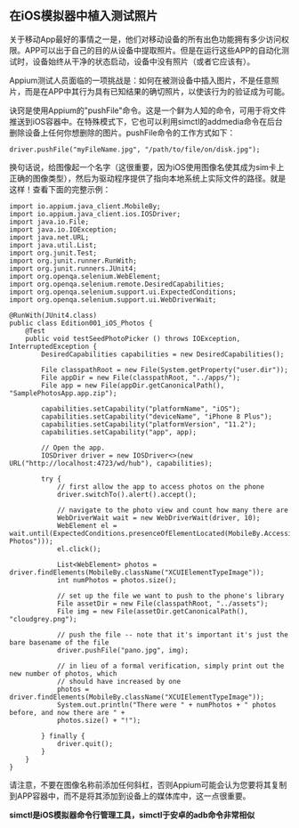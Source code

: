 ## 在iOS模拟器中植入测试照片

关于移动App最好的事情之一是，他们对移动设备的所有出色功能拥有多少访问权限。APP可以出于自己的目的从设备中提取照片。但是在运行这些APP的自动化测试时，设备始终从干净的状态启动，设备中没有照片（或者它应该有）。

Appium测试人员面临的一项挑战是：如何在被测设备中插入图片，不是任意照片，而是在APP中其行为具有已知结果的确切照片，以使该行为的验证成为可能。 

诀窍是使用Appium的"pushFile"命令。这是一个鲜为人知的命令，可用于将文件推送到iOS容器中。在特殊模式下，它也可以利用simctl的addmedia命令在后台删除设备上任何你想删除的图片。pushFile命令的工作方式如下：
```
driver.pushFile("myFileName.jpg", "/path/to/file/on/disk.jpg");
```

换句话说，给图像起一个名字（这很重要，因为iOS使用图像名使其成为sim卡上正确的图像类型），然后为驱动程序提供了指向本地系统上实际文件的路径。就是这样！查看下面的完整示例：
```
import io.appium.java_client.MobileBy;
import io.appium.java_client.ios.IOSDriver;
import java.io.File;
import java.io.IOException;
import java.net.URL;
import java.util.List;
import org.junit.Test;
import org.junit.runner.RunWith;
import org.junit.runners.JUnit4;
import org.openqa.selenium.WebElement;
import org.openqa.selenium.remote.DesiredCapabilities;
import org.openqa.selenium.support.ui.ExpectedConditions;
import org.openqa.selenium.support.ui.WebDriverWait;

@RunWith(JUnit4.class)
public class Edition001_iOS_Photos {
    @Test
    public void testSeedPhotoPicker () throws IOException, InterruptedException {
        DesiredCapabilities capabilities = new DesiredCapabilities();

        File classpathRoot = new File(System.getProperty("user.dir"));
        File appDir = new File(classpathRoot, "../apps/");
        File app = new File(appDir.getCanonicalPath(), "SamplePhotosApp.app.zip");

        capabilities.setCapability("platformName", "iOS");
        capabilities.setCapability("deviceName", "iPhone 8 Plus");
        capabilities.setCapability("platformVersion", "11.2");
        capabilities.setCapability("app", app);

        // Open the app.
        IOSDriver driver = new IOSDriver<>(new URL("http://localhost:4723/wd/hub"), capabilities);

        try {
            // first allow the app to access photos on the phone
            driver.switchTo().alert().accept();

            // navigate to the photo view and count how many there are
            WebDriverWait wait = new WebDriverWait(driver, 10);
            WebElement el = wait.until(ExpectedConditions.presenceOfElementLocated(MobileBy.AccessibilityId("All Photos")));
            el.click();

            List<WebElement> photos = driver.findElements(MobileBy.className("XCUIElementTypeImage"));
            int numPhotos = photos.size();

            // set up the file we want to push to the phone's library
            File assetDir = new File(classpathRoot, "../assets");
            File img = new File(assetDir.getCanonicalPath(), "cloudgrey.png");

            // push the file -- note that it's important it's just the bare basename of the file
            driver.pushFile("pano.jpg", img);

            // in lieu of a formal verification, simply print out the new number of photos, which
            // should have increased by one
            photos = driver.findElements(MobileBy.className("XCUIElementTypeImage"));
            System.out.println("There were " + numPhotos + " photos before, and now there are " +
            photos.size() + "!");

        } finally {
            driver.quit();
        }
    }
}
```

请注意，不要在图像名称前添加任何斜杠，否则Appium可能会认为您要将其复制到APP容器中，而不是将其添加到设备上的媒体库中，这一点很重要。


**simctl是iOS模拟器命令行管理工具，simctl于安卓的adb命令非常相似**

